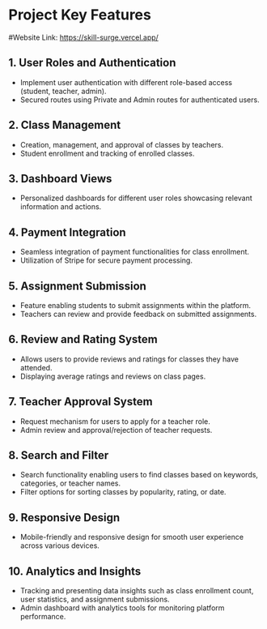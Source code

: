 # Project Key Features

#Website Link: https://skill-surge.vercel.app/

## 1. User Roles and Authentication

- Implement user authentication with different role-based access (student, teacher, admin).
- Secured routes using Private and Admin routes for authenticated users.

## 2. Class Management

- Creation, management, and approval of classes by teachers.
- Student enrollment and tracking of enrolled classes.

## 3. Dashboard Views

- Personalized dashboards for different user roles showcasing relevant information and actions.

## 4. Payment Integration

- Seamless integration of payment functionalities for class enrollment.
- Utilization of Stripe for secure payment processing.

## 5. Assignment Submission

- Feature enabling students to submit assignments within the platform.
- Teachers can review and provide feedback on submitted assignments.

## 6. Review and Rating System

- Allows users to provide reviews and ratings for classes they have attended.
- Displaying average ratings and reviews on class pages.

## 7. Teacher Approval System

- Request mechanism for users to apply for a teacher role.
- Admin review and approval/rejection of teacher requests.

## 8. Search and Filter

- Search functionality enabling users to find classes based on keywords, categories, or teacher names.
- Filter options for sorting classes by popularity, rating, or date.

## 9. Responsive Design

- Mobile-friendly and responsive design for smooth user experience across various devices.

## 10. Analytics and Insights

- Tracking and presenting data insights such as class enrollment count, user statistics, and assignment submissions.
- Admin dashboard with analytics tools for monitoring platform performance.
